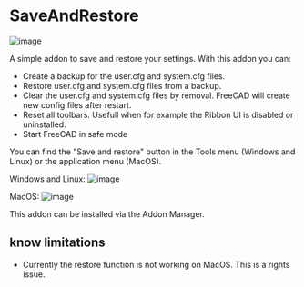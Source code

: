 # SaveAndRestore
![image](https://github.com/user-attachments/assets/3e5d71d5-e371-44a8-97ea-808fae8c03b3)

A simple addon to save and restore your settings. With this addon you can:
- Create a backup for the user.cfg and system.cfg files.
- Restore user.cfg and system.cfg files from a backup.
- Clear the user.cfg and system.cfg files by removal. FreeCAD will create new config files after restart.
- Reset all toolbars. Usefull when for example the Ribbon UI is disabled or uninstalled.
- Start FreeCAD in safe mode

You can find the "Save and restore" button in the Tools menu (Windows and Linux) or the application menu (MacOS).

Windows and Linux:
![image](https://github.com/user-attachments/assets/c8b75347-1e2d-45c3-bb76-4cc36e74eb54)

MacOS:
![image](https://github.com/user-attachments/assets/41211f2a-53cc-456e-ac90-81bd85d992b1)

This addon can be installed via the Addon Manager.

## know limitations
- Currently the restore function is not working on MacOS. This is a rights issue.
